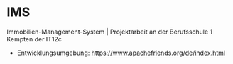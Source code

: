 # IMS
Immobilien-Management-System | Projektarbeit an der Berufsschule 1 Kempten der IT12c


- Entwicklungsumgebung: https://www.apachefriends.org/de/index.html
